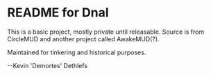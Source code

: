 # README for Dnal
This is a basic project, mostly private until releasable. 
Source is from CircleMUD and another project called AwakeMUD(?).

Maintained for tinkering and historical purposes.

--Kevin 'Demortes' Dethlefs